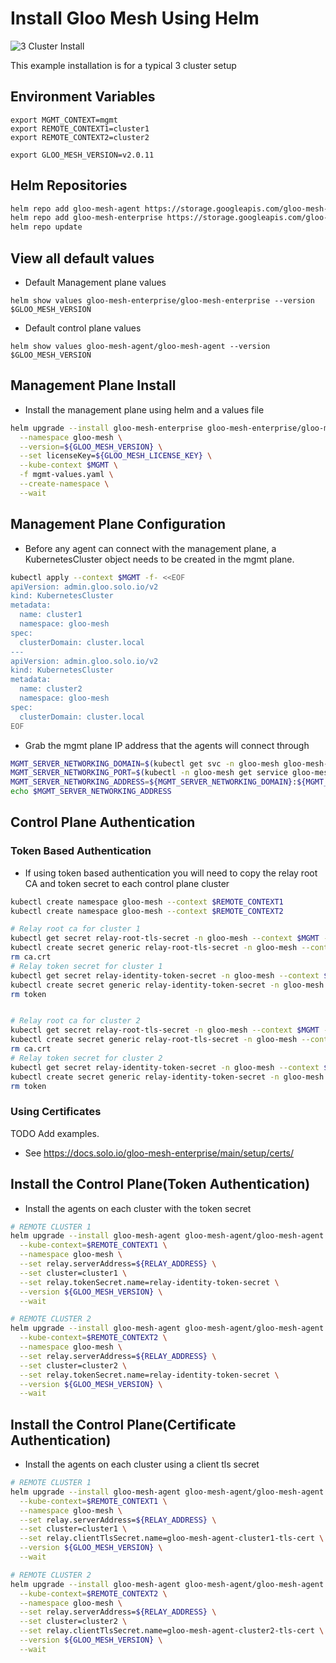 # Install Gloo Mesh Using Helm

![3 Cluster Install](./3-cluster-setup.png)

This example installation is for a typical 3 cluster setup


## Environment Variables
```
export MGMT_CONTEXT=mgmt
export REMOTE_CONTEXT1=cluster1
export REMOTE_CONTEXT2=cluster2

export GLOO_MESH_VERSION=v2.0.11
```

## Helm Repositories

```sh
helm repo add gloo-mesh-agent https://storage.googleapis.com/gloo-mesh-enterprise/gloo-mesh-agent
helm repo add gloo-mesh-enterprise https://storage.googleapis.com/gloo-mesh-enterprise/gloo-mesh-enterprise 
helm repo update
```

## View all default values

* Default Management plane values
```
helm show values gloo-mesh-enterprise/gloo-mesh-enterprise --version $GLOO_MESH_VERSION
```

* Default control plane values
```
helm show values gloo-mesh-agent/gloo-mesh-agent --version $GLOO_MESH_VERSION
```


## Management Plane Install

* Install the management plane using helm and a values file

```sh
helm upgrade --install gloo-mesh-enterprise gloo-mesh-enterprise/gloo-mesh-enterprise \
  --namespace gloo-mesh \
  --version=${GLOO_MESH_VERSION} \
  --set licenseKey=${GLOO_MESH_LICENSE_KEY} \
  --kube-context $MGMT \
  -f mgmt-values.yaml \
  --create-namespace \
  --wait
```

## Management Plane Configuration

* Before any agent can connect with the management plane, a KubernetesCluster object needs to be created in the mgmt plane.
```sh
kubectl apply --context $MGMT -f- <<EOF
apiVersion: admin.gloo.solo.io/v2
kind: KubernetesCluster
metadata:
  name: cluster1
  namespace: gloo-mesh
spec:
  clusterDomain: cluster.local
---
apiVersion: admin.gloo.solo.io/v2
kind: KubernetesCluster
metadata:
  name: cluster2
  namespace: gloo-mesh
spec:
  clusterDomain: cluster.local
EOF
```

* Grab the mgmt plane IP address that the agents will connect through
```sh
MGMT_SERVER_NETWORKING_DOMAIN=$(kubectl get svc -n gloo-mesh gloo-mesh-mgmt-server --context $MGMT_CONTEXT -o jsonpath='{.status.loadBalancer.ingress[0].ip}')
MGMT_SERVER_NETWORKING_PORT=$(kubectl -n gloo-mesh get service gloo-mesh-mgmt-server --context $MGMT_CONTEXT -o jsonpath='{.spec.ports[?(@.name=="grpc")].port}')
MGMT_SERVER_NETWORKING_ADDRESS=${MGMT_SERVER_NETWORKING_DOMAIN}:${MGMT_SERVER_NETWORKING_PORT}
echo $MGMT_SERVER_NETWORKING_ADDRESS
```

## Control Plane Authentication

### Token Based Authentication

* If using token based authentication you will need to copy the relay root CA and token secret to each control plane cluster

```sh
kubectl create namespace gloo-mesh --context $REMOTE_CONTEXT1
kubectl create namespace gloo-mesh --context $REMOTE_CONTEXT2

# Relay root ca for cluster 1
kubectl get secret relay-root-tls-secret -n gloo-mesh --context $MGMT -o jsonpath='{.data.ca\.crt}' | base64 -d > ca.crt
kubectl create secret generic relay-root-tls-secret -n gloo-mesh --context $REMOTE_CONTEXT1 --from-file ca.crt=ca.crt
rm ca.crt
# Relay token secret for cluster 1
kubectl get secret relay-identity-token-secret -n gloo-mesh --context $MGMT -o jsonpath='{.data.token}' | base64 -d > token
kubectl create secret generic relay-identity-token-secret -n gloo-mesh --context $REMOTE_CONTEXT1 --from-file token=token
rm token


# Relay root ca for cluster 2
kubectl get secret relay-root-tls-secret -n gloo-mesh --context $MGMT -o jsonpath='{.data.ca\.crt}' | base64 -d > ca.crt
kubectl create secret generic relay-root-tls-secret -n gloo-mesh --context $REMOTE_CONTEXT2 --from-file ca.crt=ca.crt
rm ca.crt
# Relay token secret for cluster 2
kubectl get secret relay-identity-token-secret -n gloo-mesh --context $MGMT -o jsonpath='{.data.token}' | base64 -d > token
kubectl create secret generic relay-identity-token-secret -n gloo-mesh --context $REMOTE_CONTEXT2 --from-file token=token
rm token
```

### Using Certificates

TODO Add examples.

* See https://docs.solo.io/gloo-mesh-enterprise/main/setup/certs/


## Install the Control Plane(Token Authentication)


* Install the agents on each cluster with the token secret

```sh
# REMOTE CLUSTER 1
helm upgrade --install gloo-mesh-agent gloo-mesh-agent/gloo-mesh-agent \
  --kube-context=$REMOTE_CONTEXT1 \
  --namespace gloo-mesh \
  --set relay.serverAddress=${RELAY_ADDRESS} \
  --set cluster=cluster1 \
  --set relay.tokenSecret.name=relay-identity-token-secret \
  --version ${GLOO_MESH_VERSION} \
  --wait

# REMOTE CLUSTER 2
helm upgrade --install gloo-mesh-agent gloo-mesh-agent/gloo-mesh-agent \
  --kube-context=$REMOTE_CONTEXT2 \
  --namespace gloo-mesh \
  --set relay.serverAddress=${RELAY_ADDRESS} \
  --set cluster=cluster2 \
  --set relay.tokenSecret.name=relay-identity-token-secret \
  --version ${GLOO_MESH_VERSION} \
  --wait

```


## Install the Control Plane(Certificate Authentication)


* Install the agents on each cluster using a client tls secret 

```sh
# REMOTE CLUSTER 1
helm upgrade --install gloo-mesh-agent gloo-mesh-agent/gloo-mesh-agent \
  --kube-context=$REMOTE_CONTEXT1 \
  --namespace gloo-mesh \
  --set relay.serverAddress=${RELAY_ADDRESS} \
  --set cluster=cluster1 \
  --set relay.clientTlsSecret.name=gloo-mesh-agent-cluster1-tls-cert \
  --version ${GLOO_MESH_VERSION} \
  --wait

# REMOTE CLUSTER 2
helm upgrade --install gloo-mesh-agent gloo-mesh-agent/gloo-mesh-agent \
  --kube-context=$REMOTE_CONTEXT2 \
  --namespace gloo-mesh \
  --set relay.serverAddress=${RELAY_ADDRESS} \
  --set cluster=cluster2 \
  --set relay.clientTlsSecret.name=gloo-mesh-agent-cluster2-tls-cert \
  --version ${GLOO_MESH_VERSION} \
  --wait

```
